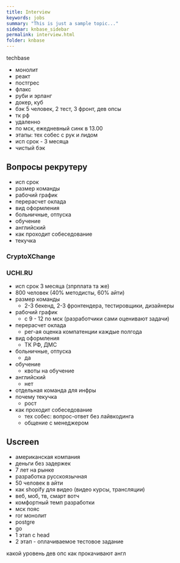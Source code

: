 ```yaml
---
title: Interview
keywords: jobs
summary: "This is just a sample topic..."
sidebar: knbase_sidebar
permalink: interview.html
folder: knbase
---
```


techbase
- монолит
- реакт
- постгрес
- флакс
- руби и эрланг
- докер, куб
- бэк 5 человек, 2 тест, 3 фронт, дев опсы
- тк рф
- удаленно
- по мск, ежедневный синк в 13.00
- этапы: тех собес с рук и лидом
- исп срок - 3 месяца
- чистый бэк

## Вопросы рекрутеру
- исп срок
- размер команды
- рабочий график
- перерасчет оклада
- вид оформления
- больничные, отпуска
- обучение
- английский
- как проходит собеседование
- текучка

### CryptoXChange


### UCHI.RU
- исп срок 3 месяца (зпрплата та же)
- 800 человек (40% методисты, 60% айти)
- размер команды
  - 2-3 бекенд, 2-3 фронтендера, тестировщики, дизайнеры
- рабочий график
  - с 9 - 12 по мск (разработчики сами оценивают задачи)
- перерасчет оклада
  - рег-ая оценка компатенции каждые полгода 
- вид оформления
  - ТК РФ, ДМС
- больничные, отпуска
  - да
- обучение
  - квоты на обучение
- английский
  - нет
- отдельная команда для инфры
- почему текучка
  - рост
- как проходит собеседование
  - тех собес: вопрос-ответ без лайвкодинга
  - общение с менеджером

## Uscreen
- американская компания
- деньги без задержек
- 7 лет на рынке
- разработка русскоязычная
- 50 человек в айти
- как shopify для видео (видео курсы, трансляции)
- веб, моб, тв, смарт вотч
- комфортный темп разработки
- мск пояс
- ror монолит
- postgre
- go
- 1 этап с head
- 2 этап - оплачиваемое тестовое задание

какой уровень 
дев опс
как прокачивают англ

